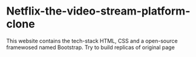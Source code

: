 # Netflix-the-video-stream-platform-clone
This website contains the tech-stack HTML, CSS  and a open-source framewosed named Bootstrap. Try to build replicas  of original page
